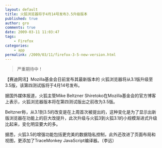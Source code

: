 ```yaml
---
layout: default
title: 火狐浏览器将于4月14号发布3.5升级版本
published: true
author: gro
comments: true
date: 2009-03-11 11:03:47
tags:
    - Firefox
categories:
    - app
permalink: /2009/03/11/firefox-3-5-new-version.html
---
```

> 严重期待中！

【赛迪网讯】Mozilla基金会日前宣布其最新版本的 火狐浏览器将从3.1版升级至3.5版，该第四测试版将于4月14号发布。

据国外媒体报道，火狐主管Mike Beltzner Shiretoko在Mozilla基金会的官方博客上表示，火狐浏览器版本将在第四测试版出之前改为3.5版。

Beltzner称，从3.1到3.5的改变是在上周首次被提出的，这种变化是为了显示出新版浏览器在功能上的巨大改提升，此次升级与火狐3到火狐3.1的小规模渐进式升级比起来，变化明显要大的多。

据悉，火狐3.5的增强功能包括更完美的数据隐私控制，此外还改进了页面布局和视图，更添加了TraceMonkey JavaScript编译器。（李远）